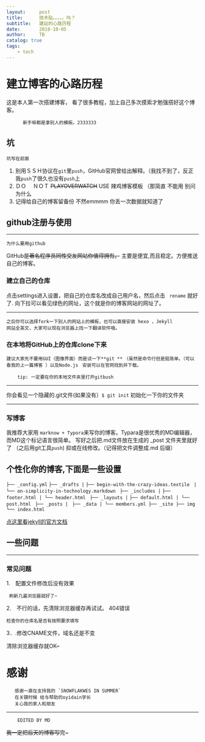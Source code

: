 ```yaml
---
layout:     post
title:      技术贴。。。。。吗？
subtitle:   建站的心路历程
date:       2018-10-05
author:     TB
catalog: true
tags:
    - tech
---
```


# 建立博客的心路历程

这是本人第一次搭建博客， 看了很多教程，加上自己多次摸索才勉强搭好这个博客。
          
          新手嘛都是拿别人的模板。2333333

## 坑
    坑写在前面


1. 别用ＳＳＨ协议在`git`里`push`，GitHub官网曾给出解释。（我找不到了，反正我`push`了很久也没有`push`上　
2.  ＤＯ 　ＮＯＴ  ~~PLAYOVERWATCH~~ USE  辣鸡博客模板 （那简直 不能用 别问为什么
3. 记得给自己的博客留备份 不然emmmm 你丢一次数据就知道了


##  github注册与使用
[](https://www.matrixkook.github.io/img/2018-10-0501.png)


-----
    为什么要用github

GitHub~~是著名程序员同性交友网站你值得拥有。~~ 主要是便宜,而且稳定。方便推送自己的博客。

### 建立自己的仓库
点击settings进入设置，把自己的仓库名改成自己用户名，然后点击 ` rename` 就好了. 向下拉可以看见绿色的网址，这个就是你的博客网站的网址了。

-------

    之后你可以选择fork一下别人的网站上的模板，也可以直接安装 hexo ，Jekyll 
    网站全英文，大家可以现在浏览器上找一下翻译软件哦。
###  在本地将GitHub上的仓库clone下来
[](https://www.matrixkook.github.io/img/2018-10-0502.png)

`建议大家先不要用GUI（图像界面）而是试一下**git **`
`（虽然是命令行但是挺简单。（可以看我的上一篇博客 ）以及Node.js `
`安装可以在官网找到并下载。`

        tip: 一定要在你的本地文件夹里打开gitbush
------

你会看见一个隐藏的.git文件(如果没有）` $ git init ` 初始化一下你的文件夹 

------

### 写博客
我推荐大家用 `marknow + Typora`来写你的博客。Typara是很优秀的MD编辑器，而MD这个标记语言很简单。
写好之后把.md文件放在生成的 _post 文件夹里就好了 （之后用git工具` push `)
抑或在线修改。（记得把文件调整成.md 后缀）

##  个性化你的博客,下面是一些设置

`├── _config.yml`
`├── _drafts |`
`├── begin-with-the-crazy-ideas.textile `
`|└── on-simplicity-in-technology.markdown `
`├── _includes |` 
`├── footer.html | └── header.html `
`├── _layouts |`
`├── default.html | └── post.html `
`├── _posts | `
`├── _data | └── members.yml ├── _site ├── img └── index.html`
  
  
[点这里看jekyll的官方文档](https://www.jekyll.com.cn/docs/structure/)


## 一些问题

--------

### 常见问题

1.　配置文件修改后没有效果

     刷新几遍浏览器就好了~

2.　不行的话，先清除浏览器缓存再试试。
404错误

    检查你的仓库名是否有按照要求填写

3．.修改CNAME文件，域名还是不变

清除浏览器缓存就OK~


# 感谢 
       感谢一直在支持我的 `SNOWFLAKWES IN SUMMER`
       在关键时候 给与帮助的oyidain学长
       关心我的家人和朋友
          
          
          
--------
        EDITED BY MD
  ~~我一定把后天的博客写完~~~
  









